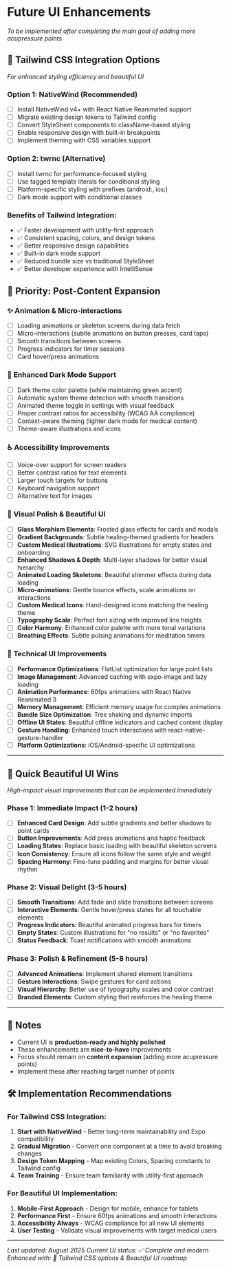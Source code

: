 # Future UI Enhancements
*To be implemented after completing the main goal of adding more acupressure points*

## 🎨 **Tailwind CSS Integration Options**
*For enhanced styling efficiency and beautiful UI*

### **Option 1: NativeWind (Recommended)**
- [ ] Install NativeWind v4+ with React Native Reanimated support
- [ ] Migrate existing design tokens to Tailwind config
- [ ] Convert StyleSheet components to className-based styling
- [ ] Enable responsive design with built-in breakpoints
- [ ] Implement theming with CSS variables support

### **Option 2: twrnc (Alternative)**
- [ ] Install twrnc for performance-focused styling
- [ ] Use tagged template literals for conditional styling
- [ ] Platform-specific styling with prefixes (android:, ios:)
- [ ] Dark mode support with conditional classes

### **Benefits of Tailwind Integration:**
- ✅ Faster development with utility-first approach
- ✅ Consistent spacing, colors, and design tokens
- ✅ Better responsive design capabilities
- ✅ Built-in dark mode support
- ✅ Reduced bundle size vs traditional StyleSheet
- ✅ Better developer experience with IntelliSense

## 🎯 **Priority: Post-Content Expansion**

### ✨ **Animation & Micro-interactions**
- [ ] Loading animations or skeleton screens during data fetch
- [ ] Micro-interactions (subtle animations on button presses, card taps)
- [ ] Smooth transitions between screens
- [ ] Progress indicators for timer sessions
- [ ] Card hover/press animations

### 🌙 **Enhanced Dark Mode Support**
- [ ] Dark theme color palette (while maintaining green accent)
- [ ] Automatic system theme detection with smooth transitions
- [ ] Animated theme toggle in settings with visual feedback
- [ ] Proper contrast ratios for accessibility (WCAG AA compliance)
- [ ] Context-aware theming (lighter dark mode for medical content)
- [ ] Theme-aware illustrations and icons

### ♿ **Accessibility Improvements**
- [ ] Voice-over support for screen readers
- [ ] Better contrast ratios for text elements
- [ ] Larger touch targets for buttons
- [ ] Keyboard navigation support
- [ ] Alternative text for images

### 🎨 **Visual Polish & Beautiful UI**
- [ ] **Glass Morphism Elements**: Frosted glass effects for cards and modals
- [ ] **Gradient Backgrounds**: Subtle healing-themed gradients for headers
- [ ] **Custom Medical Illustrations**: SVG illustrations for empty states and onboarding
- [ ] **Enhanced Shadows & Depth**: Multi-layer shadows for better visual hierarchy
- [ ] **Animated Loading Skeletons**: Beautiful shimmer effects during data loading
- [ ] **Micro-animations**: Gentle bounce effects, scale animations on interactions
- [ ] **Custom Medical Icons**: Hand-designed icons matching the healing theme
- [ ] **Typography Scale**: Perfect font sizing with improved line heights
- [ ] **Color Harmony**: Enhanced color palette with more tonal variations
- [ ] **Breathing Effects**: Subtle pulsing animations for meditation timers

### 🔧 **Technical UI Improvements**
- [ ] **Performance Optimizations**: FlatList optimization for large point lists
- [ ] **Image Management**: Advanced caching with expo-image and lazy loading
- [ ] **Animation Performance**: 60fps animations with React Native Reanimated 3
- [ ] **Memory Management**: Efficient memory usage for complex animations
- [ ] **Bundle Size Optimization**: Tree shaking and dynamic imports
- [ ] **Offline UI States**: Beautiful offline indicators and cached content display
- [ ] **Gesture Handling**: Enhanced touch interactions with react-native-gesture-handler
- [ ] **Platform Optimizations**: iOS/Android-specific UI optimizations

---

## 🚀 **Quick Beautiful UI Wins** 
*High-impact visual improvements that can be implemented immediately*

### **Phase 1: Immediate Impact (1-2 hours)**
- [ ] **Enhanced Card Design**: Add subtle gradients and better shadows to point cards
- [ ] **Button Improvements**: Add press animations and haptic feedback
- [ ] **Loading States**: Replace basic loading with beautiful skeleton screens
- [ ] **Icon Consistency**: Ensure all icons follow the same style and weight
- [ ] **Spacing Harmony**: Fine-tune padding and margins for better visual rhythm

### **Phase 2: Visual Delight (3-5 hours)**
- [ ] **Smooth Transitions**: Add fade and slide transitions between screens
- [ ] **Interactive Elements**: Gentle hover/press states for all touchable elements
- [ ] **Progress Indicators**: Beautiful animated progress bars for timers
- [ ] **Empty States**: Custom illustrations for "no results" or "no favorites"
- [ ] **Status Feedback**: Toast notifications with smooth animations

### **Phase 3: Polish & Refinement (5-8 hours)**
- [ ] **Advanced Animations**: Implement shared element transitions
- [ ] **Gesture Interactions**: Swipe gestures for card actions
- [ ] **Visual Hierarchy**: Better use of typography scales and color contrast
- [ ] **Branded Elements**: Custom styling that reinforces the healing theme

---

## 📝 **Notes**
- Current UI is **production-ready and highly polished**
- These enhancements are **nice-to-have** improvements
- Focus should remain on **content expansion** (adding more acupressure points)
- Implement these after reaching target number of points

## 🛠️ **Implementation Recommendations**

### **For Tailwind CSS Integration:**
1. **Start with NativeWind** - Better long-term maintainability and Expo compatibility
2. **Gradual Migration** - Convert one component at a time to avoid breaking changes  
3. **Design Token Mapping** - Map existing Colors, Spacing constants to Tailwind config
4. **Team Training** - Ensure team familiarity with utility-first approach

### **For Beautiful UI Implementation:**
1. **Mobile-First Approach** - Design for mobile, enhance for tablets
2. **Performance First** - Ensure 60fps animations and smooth interactions
3. **Accessibility Always** - WCAG compliance for all new UI elements
4. **User Testing** - Validate visual improvements with target medical users

---

*Last updated: August 2025*
*Current UI status: ✅ Complete and modern*
*Enhanced with: 🎨 Tailwind CSS options & Beautiful UI roadmap*
